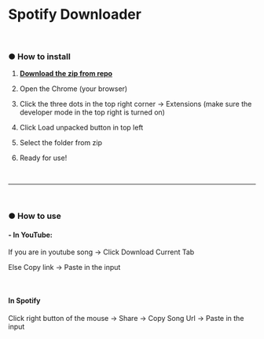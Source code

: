 
<h1>Spotify Downloader</h1>

</br>

<h3> ● How to install</h3>

1. [**Download the zip from repo**](https://github.com/notbozho/internship/blob/master/song-downloader-extension.zip)
2. <p>Open the Chrome (your browser)</p>
3. <p>Click the three dots in the top right corner -> Extensions (make sure the developer mode in the top right is turned on)</p>
4. <p>Click Load unpacked button in top left</p>
5. <p>Select the folder from zip</p>
6. <p>Ready for use!</p>

</br>

-------------------------------------------------------------------------------------------------------------------------------------------

</br>
<h3> ● How to use</h3>
<p>
  <h4> - In YouTube:</h4>
    <p>If you are in youtube song -> Click Download Current Tab</p>
    <p>Else Copy link -> Paste in the input</p>
</p>
</br>
<h4>In Spotify</h4>
<p>Click right button of the mouse -> Share -> Copy Song Url -> Paste in the input</p>

